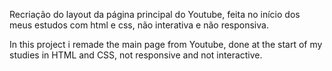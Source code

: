 Recriação do layout da página principal do Youtube, feita no início dos meus estudos com html e css, não interativa e não responsiva.

In this project i remade the main page from Youtube, done at the start of my studies in HTML and CSS, not responsive and not interactive.
